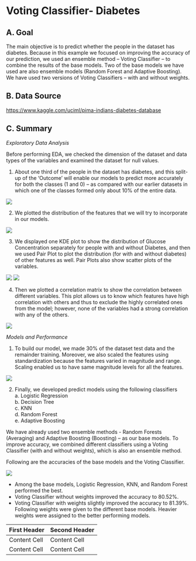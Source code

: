 # Voting Classifier- Diabetes

## A. Goal
The main objective is to predict whether the people in the dataset has diabetes. Because in this example we focused on improving the accuracy of our prediction, we used an ensemble method – Voting Classifier – to combine the results of the base models. Two of the base models we have used are also ensemble models (Random Forest and Adaptive Boosting). We have used two versions of Voting Classifiers – with and without weights.

## B. Data Source
https://www.kaggle.com/uciml/pima-indians-diabetes-database

## C. Summary

_Exploratory Data Analysis_

Before performing EDA, we checked the dimension of the dataset and data types of the variables and examined the dataset for null values.

1. About one third of the people in the dataset has diabetes, and this split-up of the ‘Outcome’ will enable our models to predict more accurately for both the classes (1 and 0) – as compared with our earlier datasets in which one of the classes formed only about 10% of the entire data.

![](Voting_Classifier_Images/Outcome.png)

2. We plotted the distribution of the features that we will try to incorporate in our models.

![](Voting_Classifier_Images/Histograms.png)

3. We displayed one KDE plot to show the distribution of Glucose Concentration separately for people with and without Diabetes, and then we used Pair Plot to plot the distribution (for with and without diabetes) of other features as well. Pair Plots also show scatter plots of the variables.

![](Voting_Classifier_Images/KDE_Glucose.png)
![](Voting_Classifier_Images/Pair.png)

4. Then we plotted a correlation matrix to show the correlation between different variables. This plot allows us to know which features have high correlation with others and thus to exclude the highly correlated ones from the model; however, none of the variables had a strong correlation with any of the others.

![](Voting_Classifier_Images/Correlation_Matrix.png)

_Models and Performance_

1. To build our model, we made 30% of the dataset test data and the remainder training. Moreover, we also scaled the features using standardization because the features varied in magnitude and range. Scaling enabled us to have same magnitude levels for all the features.

![](Voting_Classifier_Images/Standardization.png)

2. Finally, we developed predict models using the following classifiers  
a. Logistic Regression  
b. Decision Tree  
c. KNN  
d. Random Forest  
e. Adaptive Boosting  

We have already used two ensemble methods - Random Forests (Averaging) and Adaptive Boosting (Boosting) – as our base models. To improve accuracy, we combined different classifiers using a Voting Classifier (with and without weights), which is also an ensemble method.

Following are the accuracies of the base models and the Voting Classifier.

![](Voting_Classifier_Images/Accuracies.png)

- Among the base models, Logistic Regression, KNN, and Random Forest performed the best.
- Voting Classifier without weights improved the accuracy to 80.52%.
- Voting Classifier with weights slightly improved the accuracy to 81.39%. Following weights were given to the different base models. Heavier weights were assigned to the better performing models.

| First Header  | Second Header |
| ------------- | ------------- |
| Content Cell  | Content Cell  |
| Content Cell  | Content Cell  |
